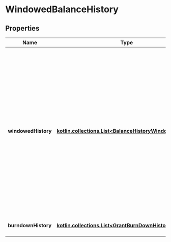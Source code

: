 
# WindowedBalanceHistory

## Properties
| Name | Type | Description | Notes |
| ------------ | ------------- | ------------- | ------------- |
| **windowedHistory** | [**kotlin.collections.List&lt;BalanceHistoryWindow&gt;**](BalanceHistoryWindow.md) | The windowed balance history. - It only returns rows for windows where there was usage. - The windows are inclusive at their start and exclusive at their end. - The last window may be smaller than the window size and is inclusive at both ends.  |  [optional] |
| **burndownHistory** | [**kotlin.collections.List&lt;GrantBurnDownHistorySegment&gt;**](GrantBurnDownHistorySegment.md) | Grant burndown history.  |  [optional] |



